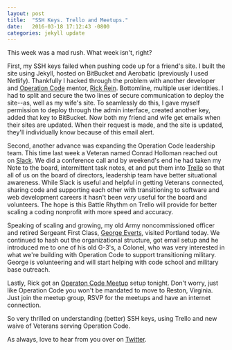 ```yaml
---
layout: post
title:  "SSH Keys. Trello and Meetups."
date:   2016-03-18 17:12:43 -0800
categories: jekyll update
---
```


This week was a mad rush. What week isn't, right?

First, my SSH keys failed when pushing code up for a friend's site. I built the site using Jekyll, hosted on BitBucket and Aerobatic (previously I used Netlify). Thankfully I hacked through the problem with another developer and [Operation Code](http://operationcode.org) mentor, [Rick Rein](http://rickre.in/). Bottomline, multiple user identities. I had to split and secure the two lines of secure communication to deploy the site--as, well as my wife's site. To seamlessly do this, I gave myself permission to deploy through the admin interface, created another key, added that key to BitBucket. Now both my friend and wife get emails when their sites are updated. When their request is made, and the site is updated, they'll individually know because of this email alert.

Second, another advance was expanding the Operation Code leadership team. This time last week a Veteran named Conrad Holloman reached out on [Slack](https://slack.com/). We did a conference call and by weekend's end he had taken my Note to the board, intermittent task notes, et and put them into [Trello](http://trello.com) so that all of us on the board of directors, leadership team have better situational awareness. While Slack is useful and helpful in getting Veterans connected, sharing code and supporting each other with transitioning to software and web development careers it hasn't been <i>very</i> useful for the board and volunteers. The hope is this Battle Rhythm on Trello will provide for better scaling a coding nonprofit with more speed and accuracy.

Speaking of scaling and growing, my old Army noncommissioned officer and retired Sergeant First Class, [George Everts](https://www.instagram.com/p/5kfVhDRUnq/?taken-by=davidcmolina), visited Portland today. We continued to hash out the organizational structure, got email setup and he introduced me to one of his old G-3's, a Colonel, who was very interested in what we're building with Operation Code to support transitioning military. George is volunteering and will start helping with code school and military base outreach.

Lastly, Rick got an [Operaton Code Meetup](http://meetup.com/operationcode) setup tonight. Don't worry, just like Operation Code you won't be mandated to move to Reston, Virginia. Just join the meetup group, RSVP for the meetups and have an internet connection.

So very thrilled on understanding (better) SSH keys, using Trello and new waive of Veterans serving Operation Code.

As always, love to hear from you over on [Twitter](http://twitter.com/davidcmolina).
